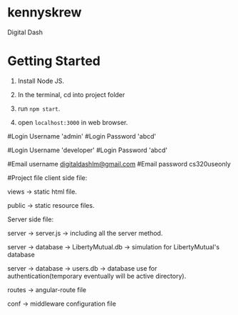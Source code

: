 # kennyskrew
Digital Dash

# Getting Started

1. Install Node JS.

2. In the terminal, cd into project folder

3. run `npm start`.

4. open `localhost:3000` in web browser.

#Login Username 'admin'
#Login Password 'abcd'

#Login Username 'developer'
#Login Password 'abcd'

#Email username digitaldashlm@gmail.com
#Email password cs320useonly

#Project file
client side file:

  views -> static html file.

  public -> static resource files.


Server side file:

  server -> server.js -> including all the server method.

  server -> database -> LibertyMutual.db -> simulation for LibertyMutual's database

  server -> database -> users.db -> database use for authentication(temporary eventually will be active directory).

  routes -> angular-route file

  conf -> middleware configuration file
